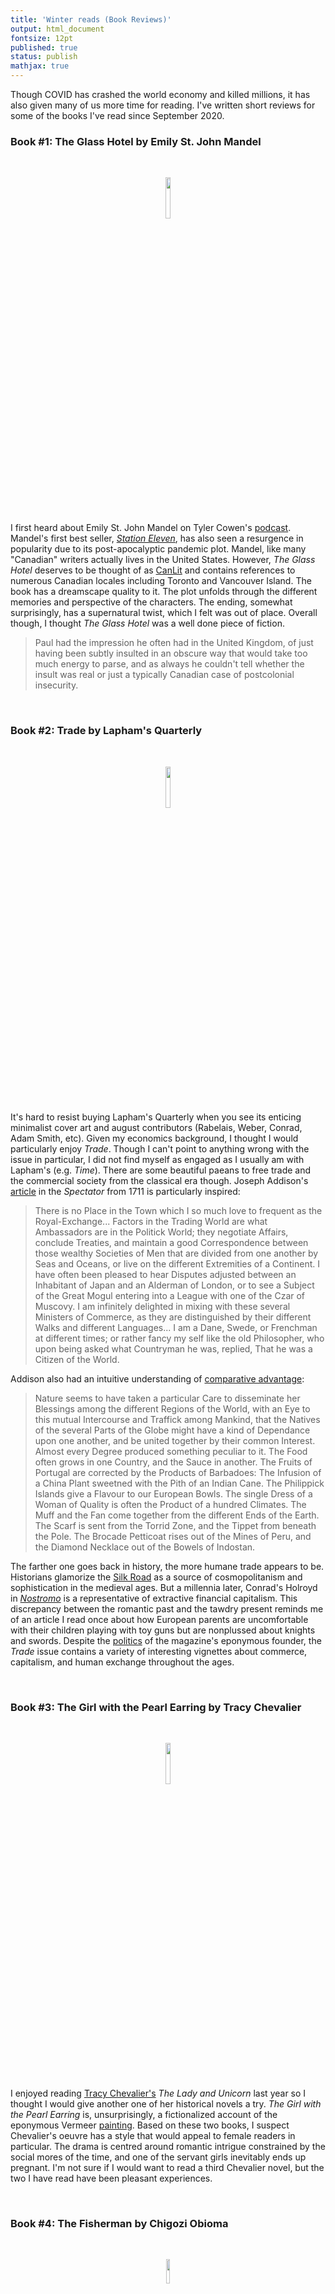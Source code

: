 ```yaml
---
title: 'Winter reads (Book Reviews)'
output: html_document
fontsize: 12pt
published: true
status: publish
mathjax: true
---
```


Though COVID has crashed the world economy and killed millions, it has also given many of us more time for reading. I've written short reviews for some of the books I've read since September 2020.

### Book #1: The Glass Hotel by Emily St. John Mandel

<br>
<p align="center"><img src="/figures/the_glass_hotel.jpg" width="13%"></p>
<br>

I first heard about Emily St. John Mandel on Tyler Cowen's [podcast](https://conversationswithtyler.com/episodes/emily-st-john-mandel/). Mandel's first best seller, [*Station Eleven*](https://en.wikipedia.org/wiki/Station_Eleven), has also seen a resurgence in popularity due to its post-apocalyptic pandemic plot. Mandel, like many "Canadian" writers actually lives in the United States. However, *The Glass Hotel* deserves to be thought of as [CanLit](https://en.wikipedia.org/wiki/Canadian_literature) and contains references to numerous Canadian locales including Toronto and Vancouver Island. The book has a dreamscape quality to it. The plot unfolds through the different memories and perspective of the characters. The ending, somewhat surprisingly, has a supernatural twist, which I felt was out of place. Overall though, I thought *The Glass Hotel* was a well done piece of fiction.

> Paul had the impression he often had in the United Kingdom, of just having been subtly insulted in an obscure way that would take too much energy to parse, and as always he couldn't tell whether the insult was real or just a typically Canadian case of postcolonial insecurity. 

<br>


### Book #2: Trade by Lapham's Quarterly

<br>
<p align="center"><img src="/figures/lq_trade.jpg" width="13%"></p>
<br>

It's hard to resist buying Lapham's Quarterly when you see its enticing minimalist cover art and august contributors (Rabelais, Weber, Conrad, Adam Smith, etc). Given my economics background, I thought I would particularly enjoy *Trade*. Though I can't point to anything wrong with the issue in particular, I did not find myself as engaged as I usually am with Lapham's (e.g. *Time*). There are some beautiful paeans to free trade and the commercial society from the classical era though. Joseph Addison's [article](http://www2.scc.rutgers.edu/spectator/text/may1711/no69.html) in the *Spectator* from 1711 is particularly inspired:

> There is no Place in the Town which I so much love to frequent as the Royal-Exchange... Factors in the Trading World are what Ambassadors are in the Politick World; they negotiate Affairs, conclude Treaties, and maintain a good Correspondence between those wealthy Societies of Men that are divided from one another by Seas and Oceans, or live on the different Extremities of a Continent. I have often been pleased to hear Disputes adjusted between an Inhabitant of Japan and an Alderman of London, or to see a Subject of the Great Mogul entering into a League with one of the Czar of Muscovy. I am infinitely delighted in mixing with these several Ministers of Commerce, as they are distinguished by their different Walks and different Languages... I am a Dane, Swede, or Frenchman at different times; or rather fancy my self like the old Philosopher, who upon being asked what Countryman he was, replied, That he was a Citizen of the World.

Addison also had an intuitive understanding of [comparative advantage](https://en.wikipedia.org/wiki/Comparative_advantage):

>  Nature seems to have taken a particular Care to disseminate her Blessings among the different Regions of the World, with an Eye to this mutual Intercourse and Traffick among Mankind, that the Natives of the several Parts of the Globe might have a kind of Dependance upon one another, and be united together by their common Interest. Almost every Degree produced something peculiar to it. The Food often grows in one Country, and the Sauce in another. The Fruits of Portugal are corrected by the Products of Barbadoes: The Infusion of a China Plant sweetned with the Pith of an Indian Cane. The Philippick Islands give a Flavour to our European Bowls. The single Dress of a Woman of Quality is often the Product of a hundred Climates. The Muff and the Fan come together from the different Ends of the Earth. The Scarf is sent from the Torrid Zone, and the Tippet from beneath the Pole. The Brocade Petticoat rises out of the Mines of Peru, and the Diamond Necklace out of the Bowels of Indostan.

The farther one goes back in history, the more humane trade appears to be. Historians glamorize the [Silk Road](https://en.wikipedia.org/wiki/Silk_Road) as a source of cosmopolitanism and sophistication in the medieval ages. But a millennia later, Conrad's Holroyd in [*Nostromo*](https://en.wikipedia.org/wiki/Nostromo) is a representative of extractive financial capitalism. This discrepancy between the romantic past and the tawdry present reminds me of an article I read once about how European parents are uncomfortable with their children playing with toy guns but are nonplussed about knights and swords. Despite the [politics](https://www.theguardian.com/world/2003/mar/05/usa.iraq) of the magazine's eponymous founder, the *Trade* issue contains a variety of interesting vignettes about commerce, capitalism, and human exchange throughout the ages.

<br>


### Book #3: The Girl with the Pearl Earring by Tracy Chevalier

<br>
<p align="center"><img src="/figures/girl_with_the_pearl_earring.jpg" width="13%"></p>
<br>

I enjoyed reading [Tracy Chevalier's](https://en.wikipedia.org/wiki/Tracy_Chevalier) *The Lady and Unicorn* last year so I thought I would give another one of her historical novels a try. *The Girl with the Pearl Earring* is, unsurprisingly, a fictionalized account of the eponymous Vermeer [painting](https://en.wikipedia.org/wiki/Girl_with_a_Pearl_Earring). Based on these two books, I suspect Chevalier's oeuvre has a style that would appeal to female readers in particular. The drama is centred around romantic intrigue constrained by the social mores of the time, and one of the servant girls inevitably ends up pregnant. I'm not sure if I would want to read a third Chevalier novel, but the two I have read have been pleasant experiences.

<br>

### Book #4: The Fisherman by Chigozi Obioma 

<br>
<p align="center"><img src="/figures/the_fishermen.jpg" width="10%"></p>
<br>

Obioma's first novel *The Fisherman* received widespread acclaim when it was published in 2015, with the NYT describing the author as the "heir to Achebe". The *Fisherman* is definitely influenced by Achebe and other now classic post-colonial Nigerian authors like [Soyinka](https://en.wikipedia.org/wiki/Wole_Soyinka) and [Tutuola](https://en.wikipedia.org/wiki/Amos_Tutuola). Though drawing on many inspirations, *The Fisherman* feels very much of its own world. The novel is a tragedy in the true Greek sense of the word. Four erstwhile inseparable brothers see their relationship disintegrate into ruin bringing death and misery to the whole family. This was one of the best books I read in 2020 and it receives my strong recommendation. 

<br>

### Book #5: The Radetzky March by Joseph Roth

<br>
<p align="center"><img src="/figures/radetzky_march.jpg" width="13%"></p>
<br>

I have been wanting to read Joseph Roth's *The Radetzky March* since I finished Simon Winder's [*Danubia*](https://www.panmacmillan.com/authors/simon-winder/danubia/9780330522793) several years ago. It was described as the defining literary account of the decay and decadence of the [Austro-Hungarian Empire](https://en.wikipedia.org/wiki/Austria-Hungary). I have always had an interest in the Austria-Hungary, if only because it was a strange combination of liberalism and authoritarianism. One can't help but find the world of Belle Époque Vienna as told by [Zweig](https://en.wikipedia.org/wiki/The_World_of_Yesterday) or more recently [Wes Anderson](https://en.wikipedia.org/wiki/The_Grand_Budapest_Hotel) to be a lost golden age. 

> Unruffled and sprightly, he got off the footboard with that "elastic step" that the newspapers always ascribed to the old Kaiser and that many elderly government officials had gradually mastered. For in those days people in the monarchy had a very distinctive and now completely forgotten way of leaving trains and carriages, entering restaurants, mounting perrons, stepping into houses, and approaching friend and relatives: it was a way of walking that may have been partly dictated by the snug trousers of the elderly gentlemen and by the rubber straps with which many of them fastened their trousers to their boots. 

One of the best quotes from the books actually comes from its introduction and was taken from a contemporary of Roth, [Robert Musil](https://en.wikipedia.org/wiki/Robert_Musil): "*One can't be angry with one's own time without damage to oneself*". Though the book had several flourishes like the one quoted above, I found many segments of prose to be clunky and difficult to parse. The sex scenes, if they can even be called that, would be worthy of the *Literary Review's* [award](https://literaryreview.co.uk/bad-sex-in-fiction-award) for terrible writing. For a reader with an interest in the Austro-Hungarian Empire or Central European literature, Roth's book will likely be worth the investment. For others, probably best to stick with a synopsis.

<br>

### Book #6: The Heart of the Matter by Graham Greene

<br>
<p align="center"><img src="/figures/heart_of_the_matter.jpg" width="10%"></p>
<br>

There are some authors that always seem to be out of stock in used book stores. Though I can never find more than one or two copies of Borges or Adichie, Graham Greene's novels are usually available in the double digits. Greene is less popular today than he was in his prime, but most people are still familiar with his most famous works: *Brighton Rock*, *The Power and the Glory*, *The Third Man*, *The End of the Affair*, *The Quiet American*, or *Our Man in Havana*. A testament to Greene's popular appeal can be seen in the fact that almost all of books have been turned into [films](https://en.wikipedia.org/wiki/Category:Films_based_on_works_by_Graham_Greene). All of my Graham Greene novels are in Penguin's mass market paperback format from many decades ago, which also helps to explain their fecundity. *The Heart of the Matter* is set in a fictional West African country, which is clearly meant to be Sierra Leone or The Gambia as it is a "small" British colony, with one police inspector being able to manage the jurisdiction. Since Greene was stationed in Sierra Leone as an intelligence officer, it is the more likely to be the former. 

*Heart of the Matter* contains all the usual plot devices that could be expected from a Greene novel: Catholicism, espionage, divided loyalties, the imperfection of human nature, and burdensome women. In the novel we follow Major Scobie, whose job it is to ensure the security arrangements of the unnamed West African country. Neutral ships are often docking and he is responsible in ensuring that they are not carrying any contraband to support the German war effort (the book takes place during WWII). Initially incorruptible and disinterested in promotion, Scobie eventually slides into vice and moral decline after his wife leaves to South Africa and he begins an affair with a young widower who was rescued after her ship was torpedoed by a U-boat. In order to keep his indiscretions a secret, Scobie corrupts himself to both a rich Syrian businessman, and more importantly, to God. He believes he is unable to take the sacrament whilst in a state of mortal sin. In the end, his solution to the predicament is a strange one, and (no spoilers) an even more sinful recourse. Overall, I found the book to be an excellent read.

<br>

### Book #7: Heart of Darkness & Other Stories by Joseph Conrad 

<br>
<p align="center"><img src="/figures/heart_of_darkness.jpg" width="13%"></p>
<br>

Conrad's work have seen a resurgence in popularity. In Maya Jasanoff's [recent book](https://www.penguinrandomhouse.com/books/315029/the-dawn-watch-by-maya-jasanoff), *The Dawn Watch*, she points out that themes and plot points from works like *Nostromo*, *The Secret Agent*, or *Lord Jim* could have been pulled straight from today's headlines: terrorism, international capital flows, migration, and technological change. Never having read Conrad before, I decided to start with *Heart of Darkness*, which continues to be on almost all African literary reading lists, despite receiving its share of [criticism](https://en.wikipedia.org/wiki/An_Image_of_Africa).  In addition to *Heart of Darkness*, the book also contained two other novellas: *Youth* and *The End of the Tether*. Like most of Conrad's work, the plot centres on main characters who are merchant mariners. Conrad knew from first hand experience the life of the sea and it is clear his métier was writing about such experiences. 

> What to the other parties was merely the sale of a ship was to him a momentous event involving a radically new view of existence. He knew that after this ship there would be no other; and the hopes of his youth, the exercise of his abilities, every feeling and achievement of his manhood, had been indissolubly connected with ships. He had served ships; he had owned ships; and even the years of his actual retirement from the sea had been made bearable by the idea that he had only to stretch out his hand full of money to get a ship. He had been at liberty to feel as though he were the owner of all the ships in the world. The selling of this one was weary work; but when she passed from him at last, when he signed the last receipt, it was as though all the ships had gone out of the world together, leaving him on the shore of inaccessible oceans with seven hundred pounds in his hands. 
>
> He had been his own employer too long. The only credential he could produce was the testimony of his whole life. What better recommendation could anyone require? But vaguely he felt that the unique document would be looked upon as an archaic curiosity of the Eastern waters, a screed traced in obsolete words -- in a half-forgotten language. 

*Heart of Darkness* has been endlessly analysed so I am unlikely to be add anything that hasn't already been said. Of the three novellas, I found this one to be most easily readable. While the portrayal of the Congolese is hardly flattering, the story puts paid to any idea of a Belgian [*mission civilisatrice*](https://en.wikipedia.org/wiki/Civilizing_mission).

> They grabbed what they could get for the sake of what was to be got. It was just robbery with violence, aggravated murder on a great scale, and men going at it blind -- as is very proper for those who tackle a darkness. The conquest of the earth, which mostly means the taking it away from those who have a different complexion or slightly flatter noses than ourselves, is not a pretty thing when you look into it too much.

*The End of the Tether* is the most poignant of the three stories, with an ageing captain needing to make one last voyage to be able to provide enough money for his daughter. Merchant shipping in the 21st century is seen as an unromantic containerized process, that while a bit boring, has enabled globalization through remarkably cheap shipping costs. But even at the turn of the century, the relentless forces of capitalist efficiency had turned shipping into a margins business.

> In a world that pared down the profits to an irreducible minimum, in a world that was able to count its disengaged tonnage twice over every day, and in which lean charters were snapped up by cable three months in advance, there were no chances of fortune for an individual wandering haphazard with a little barque - hardly indeed any room to exist. 

Though I enjoyed Conrad's novellas from a historical perspective, I found them difficult to read. There must be something about late 19th century prose that is difficult for a modern reader, or at least myself, to penetrate. These will (probably) be the last works of fiction I read by Conrad. Though I am curious to learn more about the biographical details of the man himself.

<br>


### Book #8: Kim by Rudyard Kipling

<br>
<p align="center"><img src="/figures/kim.jpg" width="13%"></p>
<br>

Last year I read Kipling's collected works of [*Indian Tales*](https://bioeconometrician.github.io/april_reads20). While a few of the "ghost" or "horror" stories were fun reads, the work was more interesting from a socio-historical perspective. Kipling was born an Anglo-Indian and was considered the Bard of Empire. His literary works archive the ebullient spirit of [*Pax Britannica*](https://en.wikipedia.org/wiki/Pax_Britannica). But his life was filled with tragedies from temporary financial ruin to the loss of his only son in the First World War and first daughter to pneumonia. It was Kipling who noted after the debacle of the [Boer War](https://en.wikipedia.org/wiki/Second_Boer_War) that the British Empire was liable for collapse within a generation if the "will" to fight for it became weakened. In Alan Sandison's introduction to book, he also notes that Kipling held a deeply pessimistic, and I would argue conservative (in the sense of political philosophy), view of the world:

> Kipling's view of life is a deeply pessimistic one. Not only is man, as he once put it, at war with his surroundings in a world that does not care, but that world itself is without intrinsic order: chaos and anarchy constitute its true moral reality. The result is that for him (as for his contemporary Joseph Conrad) existence becomes a perpetual struggle between the individual self's battle to sustain its integrity, and a deeply hostile universe where man has no natural (or supernatural) ally. **The best that can be done is to encourage anything that offers to impose pattern and order upon this lawless nature, however artificial such structures may innately be**. 

The eponymous protagonist of *Kim* is an orphan living in Lahore where he survives by his wits. Kim seems unaware of the significance of either his poverty of his "ethnic" heritage, being an orphan of an Irish soldier and mother. Rather than secretly discovering that he is royal blood as in a fairytale, Kim's awakening is a racial one when he realizes that he is a [*sahib*](https://en.wikipedia.org/wiki/Sahib#Colonial_and_modern_use). Before embracing his destiny as a guardian of British hegemony, Kim carries clandestine messages for an Afghan horse trader name Mahbub Ali who is secretly an agent with the [British Raj](https://en.wikipedia.org/wiki/British_Raj) and part of the [Great Game](https://en.wikipedia.org/wiki/The_Great_Game). 

Though known as spy novel, (apparently the former head of the CIA [Allen Dulles](https://en.wikipedia.org/wiki/Allen_Dulles) found the book so masterly that he always kept a copy at this bedside), most of the plot revolves around Kim and his friend the Teshoo Lama searching for a sacred river. There is a surprising amount of Buddhist theology to be found in the book. I found Kim's travels with the Lama to be boring and when combined with the infantilizing descriptions of Asians, even more tedious. Even for its era the plot seems full of tropes and one-dimensional characters. The Russians and French contestants in the Great Game are fools, the British are cunning and ethical, the Indians are all loyal, and (despite the statistical impossibility) make claims to having fought with the British during the [mutiny](https://en.wikipedia.org/wiki/Indian_Rebellion_of_1857). Overall I'd rank *Kim* as my worst read in 2021 so far.  
